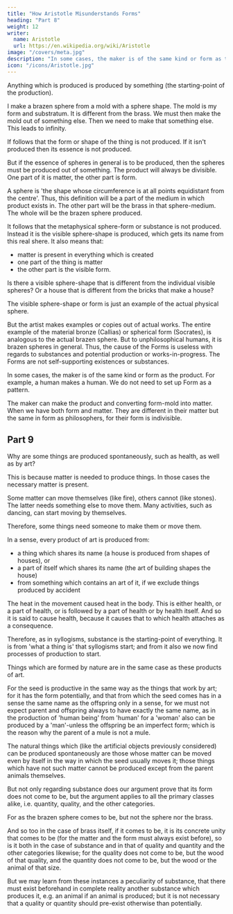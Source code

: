 ```yaml
---
title: "How Aristotle Misunderstands Forms"
heading: "Part 8"
weight: 12
writer:
  name: Aristotle 
  url: https://en.wikipedia.org/wiki/Aristotle
image: "/covers/meta.jpg"
description: "In some cases, the maker is of the same kind or form as the product. For example, a human makes a human. We do not need to set up Form as a pattern"
icon: "/icons/Aristotle.jpg"
---
```




Anything which is produced is produced by something (the starting-point of the production). 

I make a brazen sphere from a mold with a sphere shape. The mold is my form and substratum. It is different from the brass. We must then make the mold out of something else. Then we need to make that something else. This leads to infinity. 

<!-- From something (this is not the privation but the matter), and since something is produced (and this is either a sphere or a circle), just as we do not make the substratum (the brass), so we do not make the sphere, except incidentally, because the brazen sphere is a sphere and we make the form. 

For to make a 'this' is to make a 'this' out of the substratum in the full sense of the word. -->

<!-- To make the brass round is not to make the round or the sphere, but something else, i.e. to produce this form in something different from itself.  -->

<!-- If we make the form, we must make it out of something else; for this was assumed. E.g. we make a brazen sphere; and that in the sense that out of this, which is brass, we make this other, which is a sphere. -->

<!-- If, then, we also make the substratum itself, clearly we shall make it in the same way, and the processes of making will regress to infinity. -->

If follows that the form or shape of the thing is not produced. If it isn't produced then its essence is not produced. <!-- , nor is there any production of it, nor is the essence produced; for this is that which is made to be in something else either by art or by nature or by some faculty. -->

<!-- But that there is a brazen sphere, this we make. For we make it out of brass and the sphere. We bring the form into this particular matter. The result is a brazen sphere.  -->

But if the essence of spheres in general is to be produced, then the spheres must be produced out of something. The product will always be divisible. One part of it is matter, the other part is form.

A sphere is 'the shape whose circumference is at all points equidistant from the centre'. Thus, this definition will be a part of the medium in which product exists in. The other part will be the brass in that sphere-medium. The whole will be the brazen sphere produced. 

It follows that the metaphysical sphere-form or substance is not produced. Instead it is the visible sphere-shape is produced, which gets its name from this real shere. It also means that:
- matter is present in everything which is created
- one part of the thing is matter
- the other part is the visible form.

Is there a visible sphere-shape that is different from the individual visible spheres? Or a house that is different from the bricks that make a house? 

The visible sphere-shape or form is just an example of the actual physical sphere. 

<!-- Rather we may say that no 'this' would ever have been coming to be, if this had been so, but that the 'form' means the 'such', and is not a 'this'-a definite thing;  -->

But the artist makes examples or copies out of actual works. The entire example of the material bronze (Callias) or spherical form (Socrates), is analogous to the actual brazen sphere. But to unphilosophical humans, it is brazen spheres in general.  Thus, the cause of the Forms is useless with regards to substances and potential production or works-in-progress. The Forms are not self-supporting existences or substances. 

<!-- , or the father begets, a 'such' out of a 'this'; and when it has been begotten, it is a 'this such'. And the whole 'this',  -->

<!--  but man and animal to 'brazen sphere' in general. Obviously, then, the cause which consists of the Forms (taken in the sense in which some maintain the existence of the Forms, i.e. if they are something apart from the individuals) is useless, at least with regard to comings-to-be and to substances; and the Forms need not, for this reason at least, be self-subsistent substances.  -->

In some cases, the maker is of the same kind or form as the product. For example, a human makes a human. We do not need to set up Form as a pattern. 

<!--  begotten (not, however, the same nor one in number, but in form), i.e. in the case of natural products (for man begets man), unless something happens contrary to nature, e.g. the production of a mule by a horse.  -->

<!-- (And even these cases are similar; for that which would be found to be common to horse and ass, the genus next above them, has not received a name, but it would doubtless be both in fact something like a mule.) Obviously, therefore, it is quite unnecessary to set up a Form as a pattern (for we should have looked for Forms in these cases if in any; for these are substances if anything is so);  -->

The maker can make the product and converting form-mold into matter. When we have both form and matter<!-- , then we have Socrates or Callias -->. They are different in their matter but the same in form as philosophers, for their form is indivisible.

<!-- The begetter is adequate to the making of the product and to the causing of the form in the matter. And when we have the whole, such and such a form in this flesh and in these bones, this is Callias or Socrates; and they are different in virtue of their matter (for that is different), but the same in form; for their form is indivisible.
 -->


## Part 9

Why are some things are produced spontaneously, such as health, as well as by art?

<!-- e.g. health, while others are not, e.g. a house.  -->

This is because matter is needed to produce things. In those cases the necessary matter is present. 

<!-- which governs the production in the making and producing of any work of art, and in which a part of the product is present.  -->

Some matter can move themselves (like fire), others cannot (like stones). The latter needs something else to move them. Many activities, such as dancing, can start moving by themselves. 

<!-- The  things, then, whose matter is of this sort, e.g. stones, cannot be moved in the particular way required, except by something else, but in another way they can move themselves-and so it is with fire.  -->

Therefore, some things need someone to make them or move them. <!--  who has the art of making them, while others will; for motion will be started by these things which have not the art but can themselves be moved by other things which have not the art or with a motion starting from a part of the product. -->

In a sense, every product of art is produced from:
- a thing which shares its name (a house is produced from shapes of houses), or
- a part of itself which shares its name (the art of building shapes the house)
- from something which contains an art of it, if we exclude things produced by accident

The heat in the movement caused heat in the body. This is either health, or a part of health, or is followed by a part of health or by health itself. And so it is said to cause health, because it causes that to which health attaches as a consequence.

Therefore, as in syllogisms, substance is the starting-point of everything. It is from 'what a thing is' that syllogisms start; and from it also we now find processes of production to start.

Things which are formed by nature are in the same case as these products of art. 

For the seed is productive in the same way as the things that work by art; for it has the form potentially, and that from which the seed comes has in a sense the same name as the offspring only in a sense, for we must not expect parent and offspring always to have exactly the same name, as in the production of 'human being' from 'human' for a 'woman' also can be produced by a 'man'-unless the offspring be an imperfect form; which is the reason why the parent of a mule is not a mule. 

The natural things which (like the artificial objects previously considered) can be produced spontaneously are those whose matter can be moved even by itself in the way in which the seed usually moves it; those things which have not such matter cannot be produced except from the parent animals themselves.

But not only regarding substance does our argument prove that its form does not come to be, but the argument applies to all the primary classes alike, i.e. quantity, quality, and the other categories. 

For as the brazen sphere comes to be, but not the sphere nor the brass. 

And so too in the case of brass itself, if it comes to be, it is its concrete unity that comes to be (for the matter and the form must always exist before), so is it both in the case of substance and in that of quality and quantity and the other categories likewise; for the quality does not come to be, but the wood of that quality, and the quantity does not come to be, but the wood or the animal of that size. 

But we may learn from these instances a peculiarity of substance, that there must exist beforehand in complete reality another substance which produces it, e.g. an animal if an animal is produced; but it is not necessary that a quality or quantity should pre-exist otherwise than potentially.